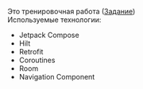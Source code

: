 
Это тренировочная работа (<a href="https://github.com/KazanExpress/android-test-task">Задание</a>)
<br>
Используемые технологии: 
- Jetpack Compose
- Hilt
- Retrofit
- Coroutines
- Room
- Navigation Component
